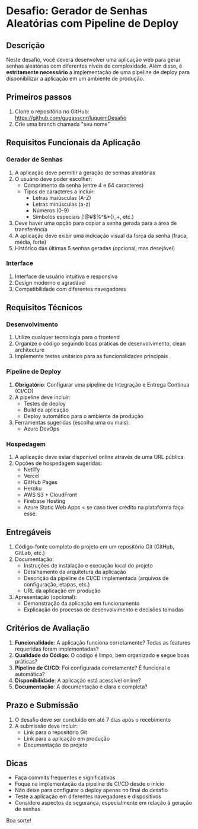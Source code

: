 # Desafio: Gerador de Senhas Aleatórias com Pipeline de Deploy

## Descrição
Neste desafio, você deverá desenvolver uma aplicação web para gerar senhas aleatórias com diferentes níveis de complexidade. Além disso, é **estritamente necessário** a implementação de uma pipeline de deploy para disponibilizar a aplicação em um ambiente de produção.

## Primeiros passos
1. Clone o repositório no GitHub: https://github.com/gugasscnr/luquemDesafio
2. Crie uma branch chamada "seu nome"

## Requisitos Funcionais da Aplicação

### Gerador de Senhas
1. A aplicação deve permitir a geração de senhas aleatórias
2. O usuário deve poder escolher:
   - Comprimento da senha (entre 4 e 64 caracteres)
   - Tipos de caracteres a incluir:
     - Letras maiúsculas (A-Z)
     - Letras minúsculas (a-z)
     - Números (0-9)
     - Símbolos especiais (!@#$%^&*()_+, etc.)
3. Deve haver uma opção para copiar a senha gerada para a área de transferência
4. A aplicação deve exibir uma indicação visual da força da senha (fraca, média, forte)
5. Histórico das últimas 5 senhas geradas (opcional, mas desejável)

### Interface
1. Interface de usuário intuitiva e responsiva
2. Design moderno e agradável
3. Compatibilidade com diferentes navegadores

## Requisitos Técnicos

### Desenvolvimento
1. Utilize qualquer tecnologia para o frontend
2. Organize o código seguindo boas práticas de desenvolvimento, clean architecture
4. Implemente testes unitários para as funcionalidades principais

### Pipeline de Deploy
1. **Obrigatório**: Configurar uma pipeline de Integração e Entrega Contínua (CI/CD)
2. A pipeline deve incluir:
   - Testes de deploy
   - Build da aplicação
   - Deploy automático para o ambiente de produção
3. Ferramentas sugeridas (escolha uma ou mais):
   - Azure DevOps

### Hospedagem
1. A aplicação deve estar disponível online através de uma URL pública
2. Opções de hospedagem sugeridas:
   - Netlify
   - Vercel
   - GitHub Pages
   - Heroku
   - AWS S3 + CloudFront
   - Firebase Hosting
   - Azure Static Web Apps < se caso tiver crédito na plataforma faça esse.

## Entregáveis
1. Código-fonte completo do projeto em um repositório Git (GitHub, GitLab, etc.)
2. Documentação:
   - Instruções de instalação e execução local do projeto
   - Detalhamento da arquitetura da aplicação
   - Descrição da pipeline de CI/CD implementada (arquivos de configuração, etapas, etc.)
   - URL da aplicação em produção
3. Apresentação (opcional):
   - Demonstração da aplicação em funcionamento
   - Explicação do processo de desenvolvimento e decisões tomadas

## Critérios de Avaliação
1. **Funcionalidade**: A aplicação funciona corretamente? Todas as features requeridas foram implementadas?
2. **Qualidade do Código**: O código é limpo, bem organizado e segue boas práticas?
3. **Pipeline de CI/CD**: Foi configurada corretamente? É funcional e automática?
4. **Disponibilidade**: A aplicação está acessível online?
6. **Documentação**: A documentação é clara e completa?

## Prazo e Submissão
1. O desafio deve ser concluído em até 7 dias após o recebimento
2. A submissão deve incluir:
   - Link para o repositório Git
   - Link para a aplicação em produção
   - Documentação do projeto

## Dicas
- Faça commits frequentes e significativos
- Foque na implementação da pipeline de CI/CD desde o início
- Não deixe para configurar o deploy apenas no final do desafio
- Teste a aplicação em diferentes navegadores e dispositivos
- Considere aspectos de segurança, especialmente em relação à geração de senhas

Boa sorte!